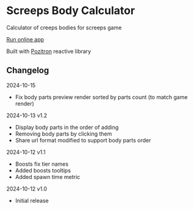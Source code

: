 # Screeps Body Calculator

Calculator of creeps bodies for screeps game

[Run online app](https://nescafe62.github.io/screeps-body-calculator/)

Built with [Pozitron](https://github.com/NesCafe62/vite-pozitron-starter) reactive library


## Changelog

2024-10-15
* Fix body parts preview render sorted by parts count (to match game render)

2024-10-13 v1.2
* Display body parts in the order of adding
* Removing body parts by clicking them
* Share url format modified to support body parts order

2024-10-12 v1.1
* Boosts fix tier names
* Added boosts tooltips
* Added spawn time metric

2024-10-12 v1.0
* Initial release
